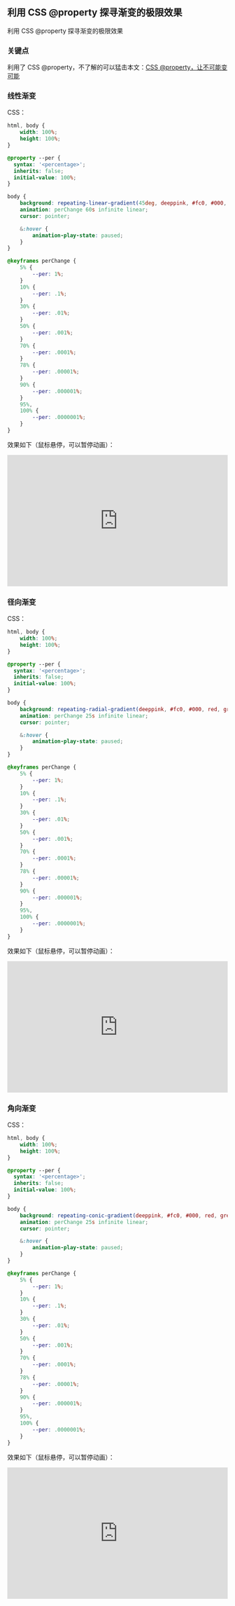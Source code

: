 ## 利用 CSS @property 探寻渐变的极限效果

利用 CSS @property 探寻渐变的极限效果

### 关键点

利用了 CSS @property，不了解的可以猛击本文：[CSS @property，让不可能变可能](https://juejin.cn/post/6951201528543707150)

### 线性渐变

CSS：
```CSS
html, body {
    width: 100%;
    height: 100%;
}

@property --per {
  syntax: '<percentage>';
  inherits: false;
  initial-value: 100%;
}

body {
    background: repeating-linear-gradient(45deg, deeppink, #fc0, #000, red, green, gray var(--per));
    animation: perChange 60s infinite linear;
    cursor: pointer;

    &:hover {
        animation-play-state: paused;
    }
}

@keyframes perChange {
    5% {
        --per: 1%;
    }
    10% {
        --per: .1%;
    }
    30% {
        --per: .01%;
    }
    50% {
        --per: .001%;
    }
    70% {
        --per: .0001%;
    }
    78% {
        --per: .00001%;
    }
    90% {
        --per: .000001%;
    }
    95%,
    100% {
        --per: .0000001%;
    }
}
```

效果如下（鼠标悬停，可以暂停动画）：

<iframe height="300" style="width: 100%;" scrolling="no" title="CSS Property Animation - LinearGradient" src="https://codepen.io/Chokcoco/embed/qBjbZye?default-tab=result&editable=true&theme-id=light" frameborder="no" loading="lazy" allowtransparency="true" allowfullscreen="true">
  See the Pen <a href="https://codepen.io/Chokcoco/pen/qBjbZye">
  CSS Property Animation - LinearGradient</a> by Chokcoco (<a href="https://codepen.io/Chokcoco">@Chokcoco</a>)
  on <a href="https://codepen.io">CodePen</a>.
</iframe>

### 径向渐变

CSS：
```CSS
html, body {
    width: 100%;
    height: 100%;
}

@property --per {
  syntax: '<percentage>';
  inherits: false;
  initial-value: 100%;
}

body {
    background: repeating-radial-gradient(deeppink, #fc0, #000, red, green, gray var(--per));
    animation: perChange 25s infinite linear;
    cursor: pointer;

    &:hover {
        animation-play-state: paused;
    }
}

@keyframes perChange {
    5% {
        --per: 1%;
    }
    10% {
        --per: .1%;
    }
    30% {
        --per: .01%;
    }
    50% {
        --per: .001%;
    }
    70% {
        --per: .0001%;
    }
    78% {
        --per: .00001%;
    }
    90% {
        --per: .000001%;
    }
    95%,
    100% {
        --per: .0000001%;
    }
}
```

效果如下（鼠标悬停，可以暂停动画）：

<iframe height="300" style="width: 100%;" scrolling="no" title="CSS Property Animation - RadialGradient" src="https://codepen.io/Chokcoco/embed/BaZjKwQ?default-tab=result&editable=true&theme-id=light" frameborder="no" loading="lazy" allowtransparency="true" allowfullscreen="true">
  See the Pen <a href="https://codepen.io/Chokcoco/pen/BaZjKwQ">
  CSS Property Animation - RadialGradient</a> by Chokcoco (<a href="https://codepen.io/Chokcoco">@Chokcoco</a>)
  on <a href="https://codepen.io">CodePen</a>.
</iframe>

### 角向渐变

CSS：
```CSS
html, body {
    width: 100%;
    height: 100%;
}

@property --per {
  syntax: '<percentage>';
  inherits: false;
  initial-value: 100%;
}

body {
    background: repeating-conic-gradient(deeppink, #fc0, #000, red, green, gray var(--per));
    animation: perChange 25s infinite linear;
    cursor: pointer;

    &:hover {
        animation-play-state: paused;
    }
}

@keyframes perChange {
    5% {
        --per: 1%;
    }
    10% {
        --per: .1%;
    }
    30% {
        --per: .01%;
    }
    50% {
        --per: .001%;
    }
    70% {
        --per: .0001%;
    }
    78% {
        --per: .00001%;
    }
    90% {
        --per: .000001%;
    }
    95%,
    100% {
        --per: .0000001%;
    }
}
```

效果如下（鼠标悬停，可以暂停动画）：

<iframe height="300" style="width: 100%;" scrolling="no" title="CSS Property Animation - ConicGradient" src="https://codepen.io/Chokcoco/embed/PojZNab?default-tab=result&editable=true&theme-id=light" frameborder="no" loading="lazy" allowtransparency="true" allowfullscreen="true">
  See the Pen <a href="https://codepen.io/Chokcoco/pen/PojZNab">
  CSS Property Animation - ConicGradient</a> by Chokcoco (<a href="https://codepen.io/Chokcoco">@Chokcoco</a>)
  on <a href="https://codepen.io">CodePen</a>.
</iframe>